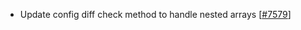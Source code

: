 - Update config diff check method to handle nested arrays [[#7579](https://github.com/plotly/plotly.js/pull/7579)]
